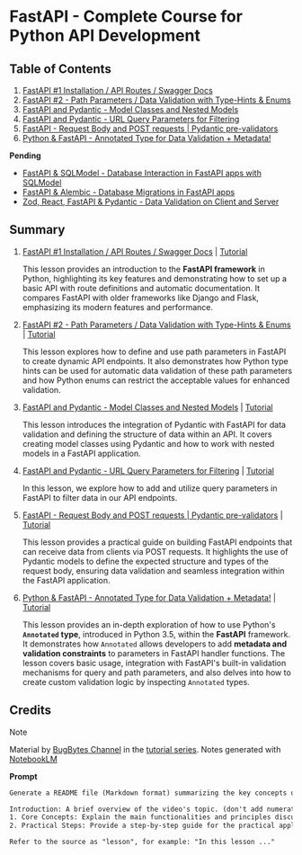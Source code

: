 # FastAPI - Complete Course for Python API Development

## Table of Contents

1. [FastAPI #1 Installation / API Routes / Swagger Docs](./notes/lesson-01.md)
2. [FastAPI #2 - Path Parameters / Data Validation with Type-Hints & Enums](./notes/lesson-02.md)
3. [FastAPI and Pydantic - Model Classes and Nested Models](./notes/lesson-03.md)
4. [FastAPI and Pydantic - URL Query Parameters for Filtering](./notes/lesson-04.md)
5. [FastAPI - Request Body and POST requests | Pydantic pre-validators](./notes/lesson-05.md)
6. [Python & FastAPI - Annotated Type for Data Validation + Metadata!](./notes/lesson-06.md)

**Pending**

- [FastAPI & SQLModel - Database Interaction in FastAPI apps with SQLModel](https://youtu.be/pRYzMF04fLw?si=mDx38PWD4YztVGAE)
- [FastAPI & Alembic - Database Migrations in FastAPI apps](https://youtu.be/zTSmvUVbk8M?si=n2adErX501cP1fIy)
- [Zod, React, FastAPI & Pydantic - Data Validation on Client and Server](https://youtu.be/iYUaK1KOz54?si=GwIPPX2t2s2ru5zJ)

## Summary

1. [FastAPI #1 Installation / API Routes / Swagger Docs](./notes/lesson-01.md) | [Tutorial](https://youtu.be/Lw-zLopB3o0?si=jyZFx4LbnJOiaryP)

   This lesson provides an introduction to the **FastAPI framework** in Python, highlighting its key features and demonstrating how to set up a basic API with route definitions and automatic documentation. It compares FastAPI with older frameworks like Django and Flask, emphasizing its modern features and performance.

2. [FastAPI #2 - Path Parameters / Data Validation with Type-Hints & Enums](./notes/lesson-02.md) | [Tutorial](https://youtu.be/q6E3xoKIBnY?si=n9GqqFDWLTtdnh37)

   This lesson explores how to define and use path parameters in FastAPI to create dynamic API endpoints. It also demonstrates how Python type hints can be used for automatic data validation of these path parameters and how Python enums can restrict the acceptable values for enhanced validation.

3. [FastAPI and Pydantic - Model Classes and Nested Models](./notes/lesson-03.md) | [Tutorial](https://youtu.be/ID9b4diFZN8?si=GmU65x4o3M9_J6EA)

   This lesson introduces the integration of Pydantic with FastAPI for data validation and defining the structure of data within an API. It covers creating model classes using Pydantic and how to work with nested models in a FastAPI application.

4. [FastAPI and Pydantic - URL Query Parameters for Filtering](./notes/lesson-04.md) | [Tutorial](https://youtu.be/Dnp07ZKfdVU?si=WftqGWLMTRM-OK0y)

   In this lesson, we explore how to add and utilize query parameters in FastAPI to filter data in our API endpoints.

5. [FastAPI - Request Body and POST requests | Pydantic pre-validators](./notes/lesson-05.md) | [Tutorial](https://youtu.be/zq0_g3BKltE?si=hU2LNYfvifFxe0mb)

   This lesson provides a practical guide on building FastAPI endpoints that can receive data from clients via POST requests. It highlights the use of Pydantic models to define the expected structure and types of the request body, ensuring data validation and seamless integration within the FastAPI application.

6. [Python & FastAPI - Annotated Type for Data Validation + Metadata!](./notes/lesson-06.md) | [Tutorial](https://youtu.be/9Hc-mql6Gv4?si=ap11Njh3XzD7PoY3)

   This lesson provides an in-depth exploration of how to use Python's **`Annotated` type**, introduced in Python 3.5, within the **FastAPI** framework. It demonstrates how `Annotated` allows developers to add **metadata and validation constraints** to parameters in FastAPI handler functions. The lesson covers basic usage, integration with FastAPI's built-in validation mechanisms for query and path parameters, and also delves into how to create custom validation logic by inspecting `Annotated` types.

## Credits

> [!NOTE]
> Material by [BugBytes Channel](https://www.youtube.com/@bugbytes3923) in the [tutorial series](https://youtube.com/playlist?list=PL-2EBeDYMIbQghmnb865lpdmYyWU3I5F1&si=mC2A2xLr3VMZ71IG).
> Notes generated with [NotebookLM](https://notebooklm.google)

**Prompt**

```txt
Generate a README file (Markdown format) summarizing the key concepts of the source video. Include the following sections:

Introduction: A brief overview of the video's topic. (don't add numeration for this section)
1. Core Concepts: Explain the main functionalities and principles discussed.
2. Practical Steps: Provide a step-by-step guide for the practical application of the concepts in the video. For each step, clearly explain the action and include the corresponding code block (if any) directly after the step description. (not required to put "action" or "code" subtitle)

Refer to the source as "lesson", for example: "In this lesson ..."
```
